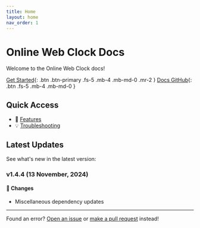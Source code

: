```yaml
---
title: Home
layout: home
nav_order: 1
---
```


# Online Web Clock Docs

Welcome to the Online Web Clock docs!

[Get Started](/docs/installation){: .btn .btn-primary .fs-5 .mb-4 .mb-md-0 .mr-2 }
[Docs GitHub](https://github.com/ikartehfox/web-clock-docs){: .btn .fs-5 .mb-4 .mb-md-0 }

## Quick Access

- 📖 [Features](/docs)
- 💡 [Troubleshooting](/docs/troubleshooting)

## Latest Updates
See what's new in the latest version:

### v1.4.4 (13 November, 2024)

#### 🔧 Changes
 - Miscellaneous dependency updates

<hr>

Found an error? [Open an issue](https://github.com/iKarTehFox/web-clock-docs/issues) or [make a pull request](https://github.com/iKarTehFox/web-clock-docs/pulls) instead!
